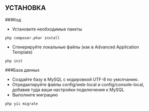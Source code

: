 УСТАНОВКА
------------

###Код
* Установите необходимые пакеты
~~~
php composer.phar install
~~~
* Сгенерируйте локальные файлы (как в Advanced Application Template)
~~~
php init
~~~


###База данных
* Создайте базу в MySQL с кодировкой UTF-8 по умолчанию. 
* Отредактируйте файлы config/web-local и config/console-local, добавив туда ваши настройки подключения к MySQL
* Выполните миграцию
~~~
php yii migrate
~~~
